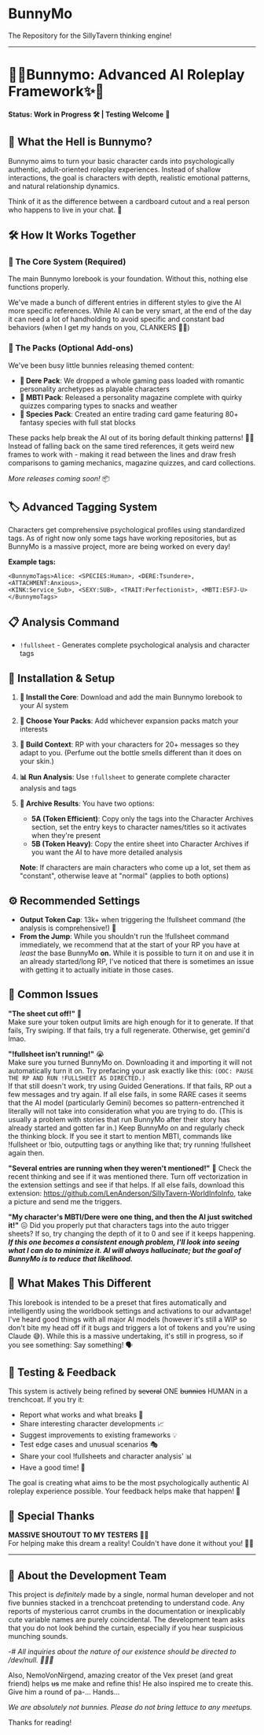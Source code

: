 # BunnyMo
The Repository for the SillyTavern thinking engine!

--------------------------------------------------------------------------------------------------------------------------------------------------------------------------------------
# 🥕✨Bunnymo: Advanced AI Roleplay Framework✨🥕

**Status: Work in Progress 🛠️ | Testing Welcome** 🧪

## 🐰 What the Hell is Bunnymo?

Bunnymo aims to turn your basic character cards into psychologically authentic, adult-oriented roleplay experiences. Instead of shallow interactions, the goal is characters with depth, realistic emotional patterns, and natural relationship dynamics.

Think of it as the difference between a cardboard cutout and a real person who happens to live in your chat. 💭

## 🛠️ How It Works Together

### 🧠 The Core System (Required)
The main Bunnymo lorebook is your foundation. Without this, nothing else functions properly.

We've made a bunch of different entries in different styles to give the AI more specific references. While AI can be very smart, at the end of the day it can need a lot of handholding to avoid specific and constant bad behaviors (when I get my hands on you, CLANKERS 🤖💢)

### 🎁 The Packs (Optional Add-ons)
We've been busy little bunnies releasing themed content:
- **🌸 Dere Pack**: We dropped a whole gaming pass loaded with romantic personality archetypes as playable characters
- **🧩 MBTI Pack**: Released a personality magazine complete with quirky quizzes comparing types to snacks and weather
- **👾 Species Pack**: Created an entire trading card game featuring 80+ fantasy species with full stat blocks

These packs help break the AI out of its boring default thinking patterns! 🌈✨ Instead of falling back on the same tired references, it gets weird new frames to work with - making it read between the lines and draw fresh comparisons to gaming mechanics, magazine quizzes, and card collections.

*More releases coming soon!* 📦

## 🏷️ Advanced Tagging System
Characters get comprehensive psychological profiles using standardized tags. As of right now only some tags have working repositories, but as BunnyMo is a massive project, more are being worked on every day! 

**Example tags:**
```
<BunnymoTags>Alice: <SPECIES:Human>, <DERE:Tsundere>, <ATTACHMENT:Anxious>, 
<KINK:Service_Sub>, <SEXY:SUB>, <TRAIT:Perfectionist>, <MBTI:ESFJ-U></BunnymoTags>
```

## 📋 Analysis Command
- `!fullsheet` - Generates complete psychological analysis and character tags

## 🚀 Installation & Setup

1. **🧠 Install the Core**: Download and add the main Bunnymo lorebook to your AI system
2. **🎁 Choose Your Packs**: Add whichever expansion packs match your interests  
3. **💬 Build Context**: RP with your characters for 20+ messages so they adapt to you. (Perfume out the bottle smells different than it does on your skin.) 
4. **📊 Run Analysis**: Use `!fullsheet` to generate complete character analysis and tags
5. **📂 Archive Results**: You have two options:
   - **5A (Token Efficient)**: Copy only the tags into the Character Archives section, set the entry keys to character names/titles so it activates when they're present
   - **5B (Token Heavy)**: Copy the entire sheet into Character Archives if you want the AI to have more detailed analysis
   
   **Note**: If characters are main characters who come up a lot, set them as "constant", otherwise leave at "normal" (applies to both options)

## ⚙️ Recommended Settings
- **Output Token Cap**: 13k+ when triggering the !fullsheet command (the analysis is comprehensive!) 🔢
- **From the Jump**: While you shouldn't run the !fullsheet command immediately, we recommend that at the start of your RP you have at *least* the base BunnyMo **on.** While it is possible to turn it on and use it in an already started/long RP, I've noticed that there is sometimes an issue with getting it to actually initiate in those cases.

## 🔧 Common Issues

**"The sheet cut off!"** 😤  
Make sure your token output limits are high enough for it to generate.
If that fails, Try swiping.
If that fails, try a full regenerate.
Otherwise, get gemini'd lmao.


**"!fullsheet isn't running!"** 😭  
Make sure you turned BunnyMo on. Downloading it and importing it will not automatically turn it on.
Try prefacing your ask exactly like this: `(OOC: PAUSE THE RP AND RUN !FULLSHEET AS DIRECTED.)`  
If that still doesn't work, try using Guided Generations.
If that fails, RP out a few messages and try again. 
If all else fails, in some RARE cases it seems that the AI model (particularly Gemini) becomes so pattern-entrenched it literally will not take into consideration what you are trying to do. (This is usually a problem with stories that run BunnyMo after their story has already started and gotten far in.) Keep BunnyMo on and regularly check the thinking block. If you see it start to mention MBTI, commands like !fullsheet or !bio, outputting tags or anything like that; try running !fullsheet again then.

**"Several entries are running when they weren't mentioned!"** 💢
Check the recent thinking and see if it was mentioned there. 
Turn off vectorization in the extension settings and see if that helps.
If all else fails, download this extension: https://github.com/LenAnderson/SillyTavern-WorldInfoInfo, take a picture and send me the triggers. 

**"My character's MBTI/Dere were one thing, and then the AI just switched it!"** 😖
Did you properly put that characters tags into the auto trigger sheets?
If so, try changing the depth of it to 0 and see if it keeps happening. 
***If this one becomes a consistent enough problem, I'll look into seeing what I can do to minimize it. AI will always hallucinate; but the goal of BunnyMo is to reduce that likelihood.***



## 🌟 What Makes This Different

This lorebook is intended to be a preset that fires automatically and intelligently using the worldbook settings and activations to our advantage! I've heard good things with all major AI models (however it's still a WIP so don't bite my head off if it bugs and triggers a lot of tokens and you're using Claude 😅). While this is a massive undertaking, it's still in progress, so if you see something: Say something! 🗣️

## 🧪 Testing & Feedback

This system is actively being refined by ~~several~~ ONE ~~bunnies~~ HUMAN in a trenchcoat. If you try it:
- Report what works and what breaks 🐛
- Share interesting character developments 📈
- Suggest improvements to existing frameworks 💡
- Test edge cases and unusual scenarios 🎭
- Share your cool !fullsheets and character analysis' 📊
- Have a good time! 🥕

The goal is creating what aims to be the most psychologically authentic AI roleplay experience possible. Your feedback helps make that happen! 🙏

## 🎉 Special Thanks

**MASSIVE SHOUTOUT TO MY TESTERS** 🌟🎊  
For helping make this dream a reality! Couldn't have done it without you! 💝🐰

---

## 🥕 About the Development Team

This project is *definitely* made by a single, normal human developer and not five bunnies stacked in a trenchcoat pretending to understand code. Any reports of mysterious carrot crumbs in the documentation or inexplicably cute variable names are purely coincidental. The development team asks that you do not look behind the curtain, especially if you hear suspicious munching sounds. 

-# *All inquiries about the nature of our existence should be directed to /dev/null. 🐰🧥✨*

Also, NemoVonNirgend, amazing creator of the Vex preset (and great friend) helps ~~us~~ me make and refine this! He also inspired me to create this. Give him a round of pa-... Hands...

*We are absolutely not bunnies. Please do not bring lettuce to any meetups.*

Thanks for reading!

